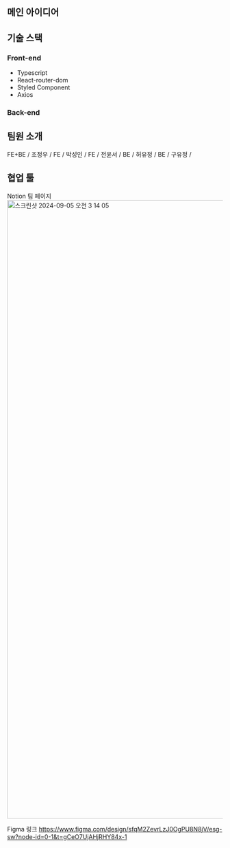 ## 메인 아이디어


## 기술 스택

### Front-end
- Typescript
- React-router-dom
- Styled Component
- Axios

### Back-end



## 팀원 소개
FE+BE / 조정우 / 
FE / 박성인 / 
FE / 전윤서 / 
BE / 허유정 /
BE / 구유정 / 

## 협업 툴

Notion 팀 페이지
<img width="1440" alt="스크린샷 2024-09-05 오전 3 14 05" src="https://github.com/user-attachments/assets/72144525-d02a-4c6a-ab9f-ccf691423a23">

Figma 링크
https://www.figma.com/design/sfqM2ZevrLzJ0OgPU8N8jV/esg-sw?node-id=0-1&t=gCeO7UjAHjRHY84x-1
